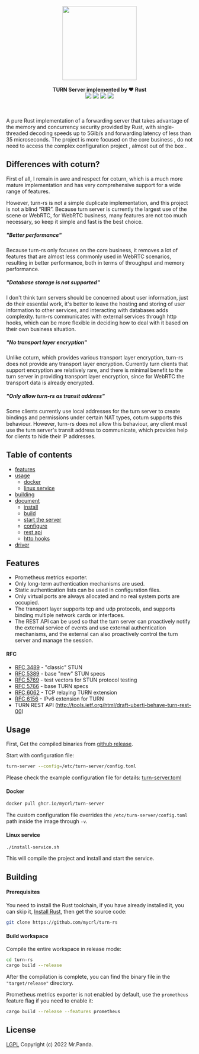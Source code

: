 <!--lint disable no-literal-urls-->
<div align="center">
  <img src="./logo.svg" width="200px"/>
</div>
<br/>
<div align="center">
  <strong>TURN Server implemented by ❤️ Rust</strong>
</div>
<div align="center">
  <img src="https://img.shields.io/github/actions/workflow/status/mycrl/turn-rs/tests.yml?branch=main"/>
  <img src="https://img.shields.io/github/license/mycrl/turn-rs"/>
  <img src="https://img.shields.io/github/issues/mycrl/turn-rs"/>
  <img src="https://img.shields.io/github/stars/mycrl/turn-rs"/>
</div>
<br/>
<br/>

A pure Rust implementation of a forwarding server that takes advantage of the memory and concurrency security provided by Rust, with single-threaded decoding speeds up to 5Gib/s and forwarding latency of less than 35 microseconds. The project is more focused on the core business , do not need to access the complex configuration project , almost out of the box .

## Differences with coturn?

First of all, I remain in awe and respect for coturn, which is a much more mature implementation and has very comprehensive support for a wide range of features.

However, turn-rs is not a simple duplicate implementation, and this project is not a blind “RIIR”. Because turn server is currently the largest use of the scene or WebRTC, for WebRTC business, many features are not too much necessary, so keep it simple and fast is the best choice.

##### "Better performance"

Because turn-rs only focuses on the core business, it removes a lot of features that are almost less commonly used in WebRTC scenarios, resulting in better performance, both in terms of throughput and memory performance.

##### "Database storage is not supported"

I don't think turn servers should be concerned about user information, just do their essential work, it's better to leave the hosting and storing of user information to other services, and interacting with databases adds complexity. turn-rs communicates with external services through http hooks, which can be more flexible in deciding how to deal with it based on their own business situation.

##### "No transport layer encryption"

Unlike coturn, which provides various transport layer encryption, turn-rs does not provide any transport layer encryption. Currently turn clients that support encryption are relatively rare, and there is minimal benefit to the turn server in providing transport layer encryption, since for WebRTC the transport data is already encrypted.

##### "Only allow turn-rs as transit address"

Some clients currently use local addresses for the turn server to create bindings and permissions under certain NAT types, coturn supports this behaviour. However, turn-rs does not allow this behaviour, any client must use the turn server's transit address to communicate, which provides help for clients to hide their IP addresses.

## Table of contents

-   [features](#features)
-   [usage](#usage)
    -   [docker](#docker)
    -   [linux service](#linux-service)
-   [building](#building)
-   [document](./docs)
    -   [install](./docs/install.md)
    -   [build](./docs/build.md)
    -   [start the server](./docs/start-the-server.md)
    -   [configure](./docs/configure.md)
    -   [rest api](./docs/rest-api.md)
    -   [http hooks](./docs/http-hooks.md)
-   [driver](./drivers)

## Features

-   Prometheus metrics exporter.
-   Only long-term authentication mechanisms are used.
-   Static authentication lists can be used in configuration files.
-   Only virtual ports are always allocated and no real system ports are occupied.
-   The transport layer supports tcp and udp protocols, and supports binding multiple network cards or interfaces.
-   The REST API can be used so that the turn server can proactively notify the external service of events and use external authentication mechanisms, and the external can also proactively control the turn server and manage the session.

#### RFC

-   [RFC 3489](https://datatracker.ietf.org/doc/html/rfc3489) - "classic" STUN
-   [RFC 5389](https://datatracker.ietf.org/doc/html/rfc5389) - base "new" STUN specs
-   [RFC 5769](https://datatracker.ietf.org/doc/html/rfc5769) - test vectors for STUN protocol testing
-   [RFC 5766](https://datatracker.ietf.org/doc/html/rfc5766) - base TURN specs
-   [RFC 6062](https://datatracker.ietf.org/doc/html/rfc6062) - TCP relaying TURN extension
-   [RFC 6156](https://datatracker.ietf.org/doc/html/rfc6156) - IPv6 extension for TURN
-   TURN REST API (http://tools.ietf.org/html/draft-uberti-behave-turn-rest-00)

## Usage

First, Get the compiled binaries from [github release](https://github.com/mycrl/turn-rs/releases).

Start with configuration file:

```bash
turn-server --config=/etc/turn-server/config.toml
```

Please check the example configuration file for details: [turn-server.toml](./turn-server.toml)

#### Docker

```bash
docker pull ghcr.io/mycrl/turn-server
```

The custom configuration file overrides the `/etc/turn-server/config.toml` path inside the image through `-v`.

#### Linux service

```
./install-service.sh
```

This will compile the project and install and start the service.

## Building

#### Prerequisites

You need to install the Rust toolchain, if you have already installed it, you can skip it, [Install Rust](https://www.rust-lang.org/tools/install), then get the source code:

```bash
git clone https://github.com/mycrl/turn-rs
```

#### Build workspace

Compile the entire workspace in release mode:

```bash
cd turn-rs
cargo build --release
```

After the compilation is complete, you can find the binary file in the `"target/release"` directory.

Prometheus metrics exporter is not enabled by default, use the `prometheus` feature flag if you need to enable it:

```bash
cargo build --release --features prometheus
```

## License

[LGPL](./LICENSE)
Copyright (c) 2022 Mr.Panda.
